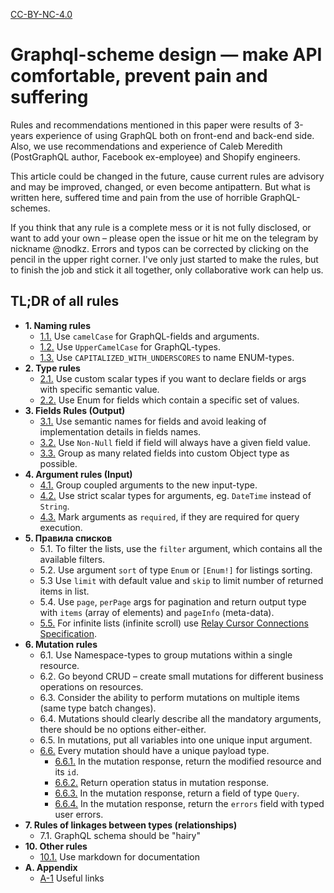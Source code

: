 [CC-BY-NC-4.0](https://creativecommons.org/licenses/by-nc/4.0/)

# Graphql-scheme design — make API comfortable, prevent pain and suffering

Rules and recommendations mentioned in this paper were results of 3-years experience of using GraphQL both on front-end and back-end side. Also, we use recommendations and experience of Caleb Meredith (PostGraphQL author, Facebook ex-employee) and Shopify engineers.

This article could be changed in the future, cause current rules are advisory and may be improved, changed, or even become antipattern. But what is written here, suffered time and pain from the use of horrible GraphQL-schemes.

If you think that any rule is a complete mess or it is not fully disclosed, or want to add your own – please open the issue or hit me on the telegram by nickname @nodkz. Errors and typos can be corrected by clicking on the pencil in the upper right corner. I've only just started to make the rules, but to finish the job and stick it all together, only collaborative work can help us.

## TL;DR of all rules

- **1. Naming rules** 
  - [1.1.](./01-naming/1.1-fields-args.md) Use `camelCase` for GraphQL-fields and arguments.
  - [1.2.](./01-naming/1.2-types.md) Use `UpperCamelCase` for GraphQL-types.
  - [1.3.](./01-naming/1.3-enum.md) Use `CAPITALIZED_WITH_UNDERSCORES` to name ENUM-types.
- **2. Type rules** 
  - [2.1.](./02-types/2.1-custom-scalars.md) Use custom scalar types if you want to declare fields or args with specific semantic value.
  - [2.2.](./02-types/2.2-enumerable.md) Use Enum for fields which contain a specific set of values.
- **3. Fields Rules (Output)** 
  - [3.1.](./03-fields-output/3.1-semantic-names.md) Use semantic names for fields and avoid leaking of implementation details in fields names.
  - [3.2.](./03-fields-output/3.2-non-null-output.md) Use `Non-Null` field if field will always have a given field value.
  - [3.3.](./03-fields-output/3.3-grouping.md) Group as many related fields into custom Object type as possible.
- **4. Argument rules (Input)** 
  - [4.1.](./04-fields-input/4.1-grouping-input.md) Group coupled arguments to the new input-type.
  - [4.2.](./04-fields-input/4.2-custom-scalar-for-input.md) Use strict scalar types for arguments, eg. `DateTime` instead of `String`.
  - [4.3.](./04-fields-input/4.3-non-null-input.md) Mark arguments as `required`, if they are required for query execution.
- **5. Правила списков** 
  - 5.1. To filter the lists, use the `filter` argument, which contains all the available filters.
  - 5.2. Use argument `sort` of type `Enum` or `[Enum!]` for listings sorting.
  - 5.3 Use `limit` with default value and `skip` to limit number of returned items in list.
  - 5.4. Use `page`, `perPage` args for pagination and return output type with `items` (array of elements) and `pageInfo` (meta-data).
  - [5.5.](./05-list/5.5-cursor-connection.md) For infinite lists (infinite scroll) use [Relay Cursor Connections Specification](https://facebook.github.io/relay/graphql/connections.htm).
- **6. Mutation rules** 
  - 6.1. Use Namespace-types to group mutations within a single resource.
  - 6.2. Go beyond CRUD – create small mutations for different business operations on resources.
  - 6.3. Consider the ability to perform mutations on multiple items (same type batch changes).
  - 6.4. Mutations should clearly describe all the mandatory arguments, there should be no options either-either.
  - 6.5. In mutations, put all variables into one unique input argument.
  - [6.6.](./06-mutations/6.6-payload.md) Every mutation should have a unique payload type. 
    - [6.6.1.](./06-mutations/6.6.1-payload-record.md) In the mutation response, return the modified resource and its `id`.
    - [6.6.2.](./06-mutations/6.6.2-payload-status.md) Return operation status in mutation response.
    - [6.6.3.](./06-mutations/6.6.3-payload-query.md) In the mutation response, return a field of type `Query`.
    - [6.6.4.](./06-mutations/6.6.4-payload-errors.md) In the mutation response, return the `errors` field with typed user errors.
- **7. Rules of linkages between types (relationships)** 
  - 7.1. GraphQL schema should be "hairy"
- **10. Other rules** 
  - [10.1.](./10-misc/10.1-docs-markdown.md) Use markdown for documentation
- **A. Appendix** 
  - [A-1](./a-appendix/#A-1) Useful links